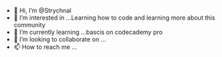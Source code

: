 - 👋 Hi, I’m @Strychnal
- 👀 I’m interested in ...Learning how to code and learning more about this community
- 🌱 I’m currently learning ...bascis on codecademy pro
- 💞️ I’m looking to collaborate on ...
- 📫 How to reach me ...

<!---
Strychnal/Strychnal is a ✨ special ✨ repository because its `README.md` (this file) appears on your GitHub profile.
You can click the Preview link to take a look at your changes.
--->
